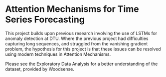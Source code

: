 
# Attention Mechanisms for Time Series Forecasting

This project builds upon previous research involving the use of LSTMs for anomaly detection at DTU. Where the previous project had difficulties capturing long sequences, and struggled from the vanishing gradient problem, the hypothesis for this project is that these issues can be resolved using modern techniques in Attention Mechanisms.

Please see the Exploratory Data Analysis for a better understanding of the dataset, provided by Woodsense.